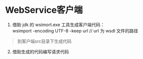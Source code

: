 # WebService客户端
1. 借助 jdk 的 wsimort.exe 工具生成客户端代码：<br>
   wsimport -encoding UTF-8 -keep url // url 为 wsdl 文件的路径
> 到客户端src目录下生成代码
2. 借助生成的代码编写请求代码